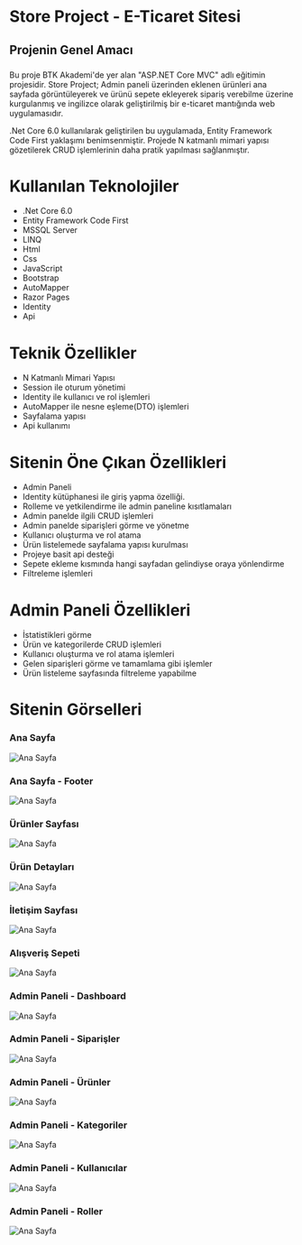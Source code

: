 # Store Project - E-Ticaret Sitesi
## Projenin Genel Amacı
###
Bu proje BTK Akademi'de yer alan "ASP.NET Core MVC" adlı eğitimin projesidir.
Store Project; Admin paneli üzerinden eklenen ürünleri ana sayfada görüntüleyerek ve ürünü sepete ekleyerek sipariş verebilme üzerine kurgulanmış ve ingilizce olarak geliştirilmiş bir e-ticaret mantığında web uygulamasıdır. 

.Net Core 6.0 kullanılarak geliştirilen bu uygulamada, Entity Framework Code First yaklaşımı benimsenmiştir. Projede N katmanlı mimari yapısı gözetilerek CRUD işlemlerinin daha pratik yapılması sağlanmıştır.
###

# Kullanılan Teknolojiler
- .Net Core 6.0
- Entity Framework Code First
- MSSQL Server
- LINQ
- Html
- Css
- JavaScript
- Bootstrap
- AutoMapper
- Razor Pages
- Identity
- Api

# Teknik Özellikler
- N Katmanlı Mimari Yapısı
- Session ile oturum yönetimi
- Identity ile kullanıcı ve rol işlemleri
- AutoMapper ile nesne eşleme(DTO) işlemleri
- Sayfalama yapısı
- Api kullanımı
  
# Sitenin Öne Çıkan Özellikleri
- Admin Paneli
- Identity kütüphanesi ile giriş yapma özelliği.
- Rolleme ve yetkilendirme ile admin paneline kısıtlamaları
- Admin panelde ilgili CRUD işlemleri
- Admin panelde siparişleri görme ve yönetme
- Kullanıcı oluşturma ve rol atama
- Ürün listelemede sayfalama yapısı kurulması
- Projeye basit api desteği
- Sepete ekleme kısmında hangi sayfadan gelindiyse oraya yönlendirme
- Filtreleme işlemleri

# Admin Paneli Özellikleri
- İstatistikleri görme
- Ürün ve kategorilerde CRUD işlemleri
- Kullanıcı oluşturma ve rol atama işlemleri
- Gelen siparişleri görme ve tamamlama gibi işlemler
- Ürün listeleme sayfasında filtreleme yapabilme

# Sitenin Görselleri

### Ana Sayfa

![Ana Sayfa](https://github.com/busraozdemir0/StoreProject/blob/main/ProjectScreenshoot/Home.png)

### Ana Sayfa - Footer

![Ana Sayfa](https://github.com/busraozdemir0/StoreProject/blob/main/ProjectScreenshoot/Footer.png)

### Ürünler Sayfası

![Ana Sayfa](https://github.com/busraozdemir0/StoreProject/blob/main/ProjectScreenshoot/Products.png)

### Ürün Detayları

![Ana Sayfa](https://github.com/busraozdemir0/StoreProject/blob/main/ProjectScreenshoot/ProductDetails.png)

### İletişim Sayfası

![Ana Sayfa](https://github.com/busraozdemir0/StoreProject/blob/main/ProjectScreenshoot/Contact.png)

### Alışveriş Sepeti

![Ana Sayfa](https://github.com/busraozdemir0/StoreProject/blob/main/ProjectScreenshoot/sepetGörüntüsü.png)

### Admin Paneli - Dashboard

![Ana Sayfa](https://github.com/busraozdemir0/StoreProject/blob/main/ProjectScreenshoot/adminDashboard.png)

### Admin Paneli - Siparişler

![Ana Sayfa](https://github.com/busraozdemir0/StoreProject/blob/main/ProjectScreenshoot/adminOrders.png)

### Admin Paneli - Ürünler

![Ana Sayfa](https://github.com/busraozdemir0/StoreProject/blob/main/ProjectScreenshoot/adminProducts.png)

### Admin Paneli - Kategoriler

![Ana Sayfa](https://github.com/busraozdemir0/StoreProject/blob/main/ProjectScreenshoot/adminCategories.png)

### Admin Paneli - Kullanıcılar

![Ana Sayfa](https://github.com/busraozdemir0/StoreProject/blob/main/ProjectScreenshoot/adminUsers.png)

### Admin Paneli - Roller

![Ana Sayfa](https://github.com/busraozdemir0/StoreProject/blob/main/ProjectScreenshoot/adminRoles.png)















